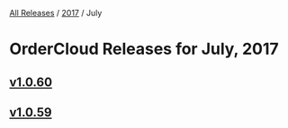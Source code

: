 [All Releases](../../README.md) / [2017](../README.md) / July

# OrderCloud Releases for July, 2017

## [v1.0.60](v60.md)
## [v1.0.59](v59.md)
